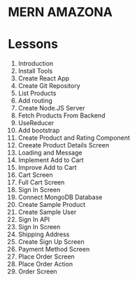 # MERN AMAZONA

# Lessons

1. Introduction
2. Install Tools
3. Create React App
4. Create Git Repository
5. List Products
6. Add routing
7. Create Node.JS Server
8. Fetch Products From Backend
9. UseReducer
10. Add bootstrap
11. Create Product and Rating Component
12. Creeate Product Details Screen
13. Loading and Message
14. Implement Add to Cart
15. Improve Add to Cart
16. Cart Screen
17. Full Cart Screen
18. Sign In Screen
19. Connect MongoDB Database
20. Create Sample Product
21. Create Sample User
22. Sign In API
23. Sign In Screen
24. Shipping Address
25. Create Sign Up Screen
26. Payment Method Screen
27. Place Order Screen
28. Place Order Action
29. Order Screen
